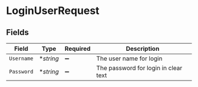 # LoginUserRequest


## Fields

| Field                                | Type                                 | Required                             | Description                          |
| ------------------------------------ | ------------------------------------ | ------------------------------------ | ------------------------------------ |
| `Username`                           | **string*                            | :heavy_minus_sign:                   | The user name for login              |
| `Password`                           | **string*                            | :heavy_minus_sign:                   | The password for login in clear text |